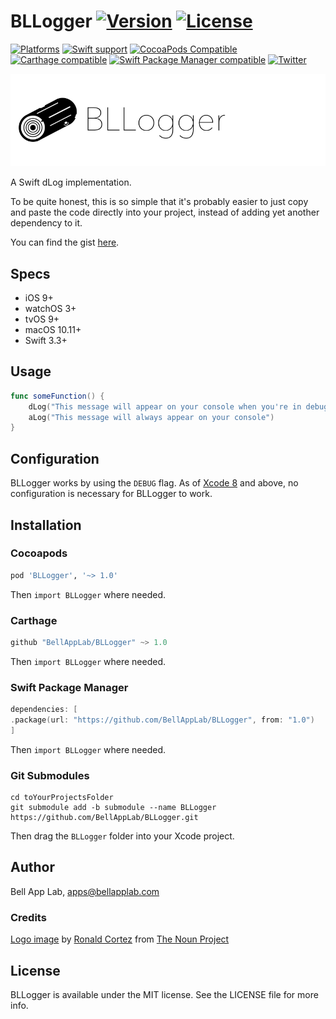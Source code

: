 # BLLogger [![Version](https://img.shields.io/badge/Version-1.0-black.svg?style=flat)](#installation) [![License](https://img.shields.io/cocoapods/l/BLLogger.svg?style=flat)](#license)

[![Platforms](https://img.shields.io/badge/Platforms-iOS\watchOS|tvOS|macOS|Linux-brightgreen.svg?style=flat)](#installation)
[![Swift support](https://img.shields.io/badge/Swift-3.3%20%7C%204.1-red.svg?style=flat)](#swift-versions-support)
[![CocoaPods Compatible](https://img.shields.io/cocoapods/v/BLLogger.svg?style=flat&label=CocoaPods)](https://cocoapods.org/pods/BLLogger)
[![Carthage compatible](https://img.shields.io/badge/Carthage-compatible-4BC51D.svg?style=flat)](https://github.com/Carthage/Carthage)
[![Swift Package Manager compatible](https://img.shields.io/badge/SPM-compatible-orange.svg?style=flat)](https://github.com/apple/swift-package-manager)
[![Twitter](https://img.shields.io/badge/Twitter-@BellAppLab-blue.svg?style=flat)](http://twitter.com/BellAppLab)

![BLLogger](./Images/bllogger.png)

A Swift dLog implementation.

To be quite honest, this is so simple that it's probably easier to just copy and paste the code directly into your project, instead of adding yet another dependency to it.

You can find the gist [here](https://gist.github.com/BellAppLab/cf99a9943f8a13df616e24e4e3b6e640).

## Specs

* iOS 9+
* watchOS 3+
* tvOS 9+
* macOS 10.11+
* Swift 3.3+

## Usage

``` swift
func someFunction() {
    dLog("This message will appear on your console when you're in debug mode")
    aLog("This message will always appear on your console")
}
```

## Configuration

BLLogger works by using the `DEBUG` flag. As of [Xcode 8](https://stackoverflow.com/a/47395485/1603482) and above, no configuration is necessary for BLLogger to work.

## Installation

### Cocoapods

```ruby
pod 'BLLogger', '~> 1.0'
```

Then `import BLLogger` where needed.

### Carthage

```swift
github "BellAppLab/BLLogger" ~> 1.0
```

Then `import BLLogger` where needed.

### Swift Package Manager

```swift
dependencies: [
.package(url: "https://github.com/BellAppLab/BLLogger", from: "1.0")
]
```

Then `import BLLogger` where needed.

### Git Submodules

```shell
cd toYourProjectsFolder
git submodule add -b submodule --name BLLogger https://github.com/BellAppLab/BLLogger.git
```

Then drag the `BLLogger` folder into your Xcode project.

## Author

Bell App Lab, apps@bellapplab.com

### Credits

[Logo image](https://thenounproject.com/search/?q=log&i=65876#) by [Ronald Cortez](https://thenounproject.com/RonaldCortez) from [The Noun Project](https://thenounproject.com/)

## License

BLLogger is available under the MIT license. See the LICENSE file for more info.
